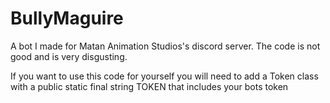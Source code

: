 # BullyMaguire

A bot I made for Matan Animation Studios's discord server. The code is not good and is very disgusting.

If you want to use this code for yourself you will need to add a Token class with a public static final string TOKEN that includes your bots token
